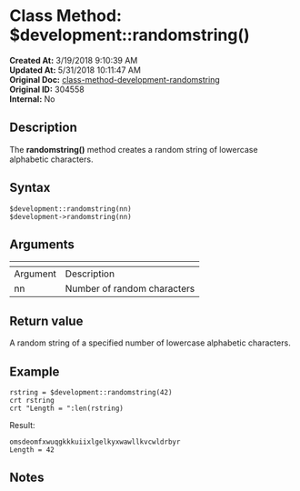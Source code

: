 # Class Method: $development::randomstring()

**Created At:** 3/19/2018 9:10:39 AM  
**Updated At:** 5/31/2018 10:11:47 AM  
**Original Doc:** [class-method-development-randomstring](https://docs.jbase.com/42948-dynamic-objects/class-method-development-randomstring)  
**Original ID:** 304558  
**Internal:** No  


## Description

The **randomstring()** method creates a random string of lowercase alphabetic characters.



## Syntax

```
$development::randomstring(nn)
$development->randomstring(nn)
```



## Arguments




| <!----> | <!----> |
| --- | --- |
| Argument<br> | Description<br> |
| nn<br> | Number of random characters<br> |




## Return value

A random string of a specified number of lowercase alphabetic characters.



## Example

```
rstring = $development::randomstring(42)
crt rstring
crt "Length = ":len(rstring)
```



Result:

```
omsdeomfxwuqgkkkuiixlgelkyxwawllkvcwldrbyr
Length = 42
```



## Notes
